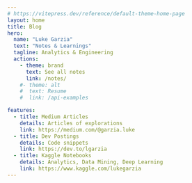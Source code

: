 ```yaml
---
# https://vitepress.dev/reference/default-theme-home-page
layout: home
title: Blog
hero:
  name: "Luke Garzia"
  text: "Notes & Learnings"
  tagline: Analytics & Engineering  
  actions:
    - theme: brand
      text: See all notes
      link: /notes/
    #- theme: alt
    #  text: Resume
    #  link: /api-examples

features:
  - title: Medium Articles
    details: Articles of explorations
    link: https://medium.com/@garzia.luke
  - title: Dev Postings
    details: Code snippets
    link: https://dev.to/lgarzia
  - title: Kaggle Notebooks
    details: Analytics, Data Mining, Deep Learning
    link: https://www.kaggle.com/lukegarzia
---
```



